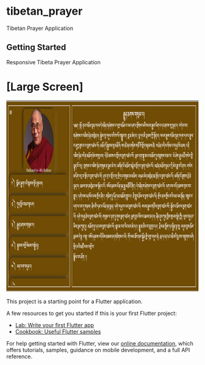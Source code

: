 # tibetan_prayer

Tibetan Prayer Application

## Getting Started
Responsive Tibeta Prayer Application
# [Large Screen]
<img src="https://github.com/CodingWithTashi/tibetan-prayer/blob/master/demo/tibetan%20prayer.png?raw=true" width="1000" height="500" />

This project is a starting point for a Flutter application.

A few resources to get you started if this is your first Flutter project:

- [Lab: Write your first Flutter app](https://flutter.dev/docs/get-started/codelab)
- [Cookbook: Useful Flutter samples](https://flutter.dev/docs/cookbook)

For help getting started with Flutter, view our
[online documentation](https://flutter.dev/docs), which offers tutorials,
samples, guidance on mobile development, and a full API reference.
